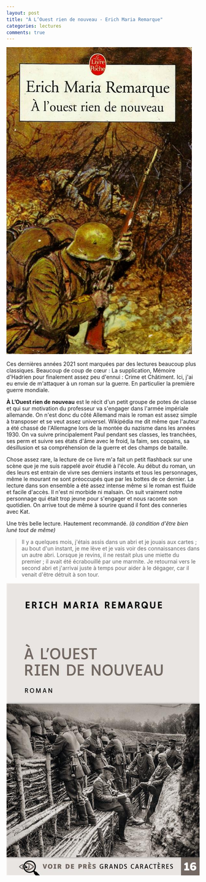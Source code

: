 ```yaml
---
layout: post
title: "À L’Ouest rien de nouveau - Erich Maria Remarque"
categories: lectures
comments: true
---
```


![moutons](https://github.com/homeostasie/bouquins/raw/master/_pics/lv/remarque_erich-maria/ouest-1.jpg)

Ces dernières années 2021 sont marquées par des lectures beaucoup plus classiques. Beaucoup de coup de cœur : La supplication, Mémoire d'Hadrien pour finalement assez peu d'ennui : Crime et Châtiment. Ici, j'ai eu envie de m'attaquer à un roman sur la guerre. En particulier la première guerre mondiale. 

**À L’Ouest rien de nouveau** est le récit d'un petit groupe de potes de classe et qui sur motivation du professeur va s'engager dans l'armée impériale allemande. On n'est donc du côté Allemand mais le roman est assez simple à transposer et se veut assez universel. Wikipédia me dit même que l'auteur a été chassé de l'Allemagne lors de la montée du nazisme dans les années 1930. On va suivre principalement Paul pendant ses classes, les tranchées, ses perm et suivre ses états d'âme avec le froid, la faim, ses copains, sa désillusion et sa compréhension de la guerre et des champs de bataille.

Chose assez rare, la lecture de ce livre m'a fait un petit flashback sur une scène que je me suis rappelé avoir étudié à l'école. Au début du roman, un des leurs est entrain de vivre ses derniers instants et tous les personnages, même le mourant ne sont préoccupés que par les bottes de ce dernier. La lecture dans son ensemble a été assez intense même si le roman est fluide et facile d'accès. Il n'est ni morbide ni malsain. On suit vraiment notre personnage qui était trop jeune pour s'engager et nous raconte son quotidien. On arrive tout de même à sourire quand il font des conneries avec Kat. 

Une très belle lecture. Hautement recommandé. *(à condition d'être bien luné tout de même)*

> Il y a quelques mois, j'étais assis dans un abri et je jouais aux cartes ; au bout d'un instant, je me lève et je vais voir des connaissances dans un autre abri. Lorsque je revins, il ne restait plus une miette du premier ; il avait été écrabouillé par une marmite. Je retournai vers le second abri et j'arrivai juste à temps pour aider à le dégager, car il venait d'être détruit à son tour.

![moutons](https://github.com/homeostasie/bouquins/raw/master/_pics/lv/remarque_erich-maria/ouest-2.jpg)
